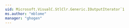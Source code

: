 ```yaml
---
uid: Microsoft.VisualC.StlClr.Generic.IOutputIterator`1
ms.author: "mblome"
manager: "ghogen"
---
```

